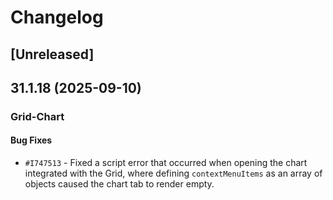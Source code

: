 # Changelog

## [Unreleased]

## 31.1.18 (2025-09-10)

### Grid-Chart

#### Bug Fixes

- `#I747513` - Fixed a script error that occurred when opening the chart integrated with the Grid, where defining `contextMenuItems` as an array of objects caused the chart tab to render empty.